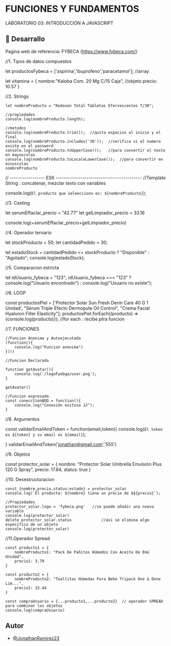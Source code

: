 # FUNCIONES Y FUNDAMENTOS 

LABORATORIO 03: INTRODUCCIÓN A JAVASCRIPT

## 🚀 Desarrallo 

Pagina web de referencia: FYBECA (https://www.fybeca.com/)


//1. Tipos de datos compuestos

let productosFybeca = ['aspirina','ibuprofeno','paracetamol'];  //array 

let vitamina = {
    nombre:"Kaloba Com. 20 Mg C/15 Caja",       //objeto 
    precio: 10.57
}

//2. Strings 

    let nombreProducto = "Redoxon Total Tabletas Efervescentes T/30";

    //propiedades
    console.log(nombreProducto.length);

    //metodos
    console.log(nombreProducto.trim());  //quita espacios al inicio y el final
    console.log(nombreProducto.includes('30'));  //verifica si el numero existe en el password
    console.log(nombreProducto.toUpperCase());   //para convertir el texto en mayusculas
    console.log(nombreProducto.toLocaleLowerCase());  //para convertir en minusculas
    nombreProducto

// ----------------- ES6 ------------------------------------------
//Template String : concatenar, mezclar texto con variables

console.log(`El producto que seleecciono es: ${nombreProducto}`);

//3. Casting

let serumEffaclar_precio = "42.77"
let gelLimpiador_precio = 33.16

console.log(+serumEffaclar_precio+gelLimpiador_precio)


//4. Operador ternario

let stockProducto = 50;
let cantidadPedido = 30;

let estadoStock = cantidadPedido <= stockProducto ? "Disponible" : "Agotado";
console.log(estadoStock);



//5. Comparacion estricta

let idUsuario_fybeca = "123";
idUsuario_fybeca === "123" ? console.log("Usuario encontrado") : console.log("Usuario no existe");

//6. LOOP

const productosPiel = ['Protector Solar Sun Fresh Derm Care 40 G 1 Unidad', "Sérum Triple Efecto Dermopute Oil Control", "Crema Facial Hyaluron Filler Elasticity"];
productosPiel.forEach((producto) => {console.log(producto)});   //for each : recibe ptra funcion

//7. FUNCIONES

    //Funcion Anonima y Autoejecutada 
    (function(){
        console.log("Funcion anonima")
    })()

    //Funcion Declarada

    function getAvatar(){
        console.log('/logoFyebga/user.png');
    }

    getAvatar()

    //Funcion expresada
    const conecctionBDD = function(){
        console.log("Conexión exitosa JJ");
    }

//8. Argumentos

const validarEmailAndToken = function(email,token){
    console.log(`El token es ${token} y su email es ${email}`);

}
validarEmailAndToken('jonathan@gmail.com','555')


//9. Objetos

const protector_solar = {
    nombre: "Protector Solar Umbrella Emulsión Plus 120 G Spray",
    precio: 17.84,
    status: true
}

//10. Desestructuracion

    const {nombre,precio,status:estado} = protector_solar 
    console.log(`El producto: ${nombre} tiene un precio de $${precio}`);

    //Propiedades
    protector_solar.logo = 'fybeca.png'   //se puede añadir una nueva variable
    console.log(protector_solar)
    delete protector_solar.status             //asi se elimina algo especifico de un objeto
    console.log(protector_solar)


//11.Operador Spread

    const producto1 = {
        nombreProducto1: "Pack De Pañitos Húmedos Con Aceite De Emú Unidad",
        precio1: 3.79
    }

    const producto2 = {
        nombreProducto2: "Toallitas Húmedas Para Bebé Tripack One & Done Lim...",
        precio2: 15.44
    }

    const compraUsuario = {...producto1,...producto2}  // operador SPREAD para combinar los objetos
    console.log(compraUsuario)



## Autor

- [@JonathanRamirez23](https://github.com/JonathanRamirez23)

